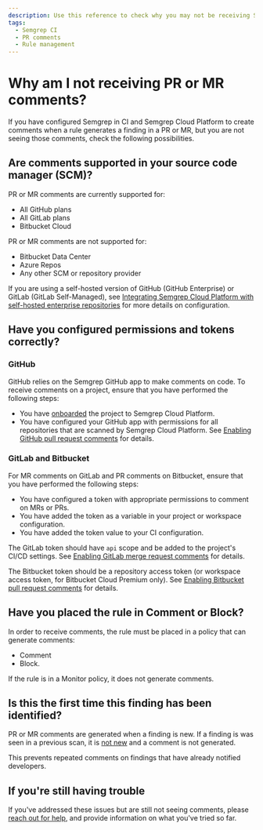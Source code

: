 ```yaml
---
description: Use this reference to check why you may not be receiving Semgrep comments on PRs/MRs.
tags:
  - Semgrep CI
  - PR comments
  - Rule management
---
```


# Why am I not receiving PR or MR comments?

If you have configured Semgrep in CI and Semgrep Cloud Platform to create comments when a rule generates a finding in a PR or MR, but you are not seeing those comments, check the following possibilities.

## Are comments supported in your source code manager (SCM)?

PR or MR comments are currently supported for:

* All GitHub plans
* All GitLab plans
* Bitbucket Cloud

PR or MR comments are not supported for:

* Bitbucket Data Center
* Azure Repos
* Any other SCM or repository provider

If you are using a self-hosted version of GitHub (GitHub Enterprise) or GitLab (GitLab Self-Managed), see [Integrating Semgrep Cloud Platform with self-hosted enterprise repositories](/docs/semgrep-cloud-platform/scm/) for more details on configuration.

## Have you configured permissions and tokens correctly?

### GitHub

GitHub relies on the Semgrep GitHub app to make comments on code. To receive comments on a project, ensure that you have performed the following steps:

* You have [onboarded](/docs/semgrep-code/getting-started/#option-b-adding-a-repository-from-github-gitlab-or-bitbucket) the project to Semgrep Cloud Platform.
* You have configured your GitHub app with permissions for all repositories that are scanned by Semgrep Cloud Platform. See [Enabling GitHub pull request comments](/docs/semgrep-cloud-platform/github-pr-comments/) for details.

### GitLab and Bitbucket

For MR comments on GitLab and PR comments on Bitbucket, ensure that you have performed the following steps:

* You have configured a token with appropriate permissions to comment on MRs or PRs.
* You have added the token as a variable in your project or workspace configuration.
* You have added the token value to your CI configuration.

The GitLab token should have `api` scope and be added to the project's CI/CD settings. See [Enabling GitLab merge request comments](/docs/semgrep-cloud-platform/gitlab-mr-comments/) for details.

The Bitbucket token should be a repository access token (or workspace access token, for Bitbucket Cloud Premium only). See [Enabling Bitbucket pull request comments](/docs/semgrep-cloud-platform/bitbucket-pr-comments/) for details.

## Have you placed the rule in Comment or Block?

In order to receive comments, the rule must be placed in a policy that can generate comments:
* Comment
* Block.

If the rule is in a Monitor policy, it does not generate comments.

## Is this the first time this finding has been identified?

PR or MR comments are generated when a finding is new. If a finding is was seen in a previous scan, it is [not new](/docs/semgrep-code/findings/#deduplicating-findings) and a comment is not generated.

This prevents repeated comments on findings that have already notified developers.

## If you're still having trouble

If you've addressed these issues but are still not seeing comments, please [reach out for help](docs/support/), and provide information on what you've tried so far.

